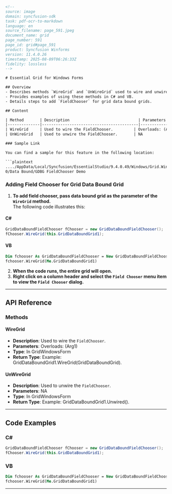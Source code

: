```html
<!-- 
source: image
domain: syncfusion-sdk
task: pdf-ocr-to-markdown
language: en
source_filename: page_591.jpeg
document_name: grid
page_number: 591
page_id: grid#page_591
product: Syncfusion Winforms
version: 11.4.0.26
timestamp: 2025-08-09T06:26:33Z
fidelity: lossless
-->

# Essential Grid for Windows Forms

## Overview
- Describes methods `WireGrid` and `UnWireGrid` used to wire and unwire `FieldChooser` in Windows Forms.
- Provides examples of using these methods in C# and VB.
- Details steps to add `FieldChooser` for grid data bound grids.

## Content

| Method       | Description                              | Parameters         | Type                | Return Type                                                                                   | Reference links |
|--------------|------------------------------------------|---------------------|---------------------|-----------------------------------------------------------------------------------------------|------------------|
| WireGrid     | Used to wire the FieldChooser.         | Overloads: (Arg1)   | In GridWindowsForm | Example: GridDataBoundGrid1.WireGrid(GridDataBoundGrid).                                   | NA               |
| UnWireGrid   | Used to unwire the FieldChooser.       | NA                  | In GridWindowsForm | Example: GridDataBoundGrid1.Unwired().                                                       | NA               |

### Sample Link

You can find a sample for this feature in the following location:

```plaintext
..../AppData/Local/Syncfusion/EssentialStudio/9.4.0.49/Windows/Grid.Windows/Samples/2.
0/Data Bound/GDBG FieldChooser Demo
```

### Adding Field Chooser for Grid Data Bound Grid

1. **To add field chooser, pass data bound grid as the parameter of the `WireGrid` method.**  
   The following code illustrates this:

#### C#

```csharp
GridDataBoundFieldChooser fChooser = new GridDataBoundFieldChooser();
fChooser.WireGrid(this.GridDataBoundGrid1);
```

#### VB

```vb
Dim fchooser As GridDataBoundFieldChooser = New GridDataBoundFieldChooser()
fchooser.WireGrid(Me.GridDataBoundGrid1)
```

2. **When the code runs, the entire grid will open.**
3. **Right click on a column header and select the `Field Chooser` menu item to view the `Field Chooser` dialog.**

---

## API Reference

### Methods

#### WireGrid

- **Description**: Used to wire the `FieldChooser`.
- **Parameters**: Overloads: (Arg1)
- **Type**: In GridWindowsForm
- **Return Type**: Example: GridDataBoundGrid1.WireGrid(GridDataBoundGrid).

#### UnWireGrid

- **Description**: Used to unwire the `FieldChooser`.
- **Parameters**: NA
- **Type**: In GridWindowsForm
- **Return Type**: Example: GridDataBoundGrid1.Unwired().

---

## Code Examples

### C#

```csharp
GridDataBoundFieldChooser fChooser = new GridDataBoundFieldChooser();
fChooser.WireGrid(this.GridDataBoundGrid1);
```

### VB

```vb
Dim fchooser As GridDataBoundFieldChooser = New GridDataBoundFieldChooser()
fchooser.WireGrid(Me.GridDataBoundGrid1)
```

---

<!-- tags: [product, sdk, syncfusion, winforms, grid, data bound grid, field chooser] keywords: [WireGrid, UnWireGrid, GridDataBoundFieldChooser, field chooser dialog, grid windows form, data bound grid, c#, vb] -->
```